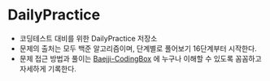 # DailyPractice
* 코딩테스트 대비를 위한 DailyPractice 저장소
* 문제의 출처는 모두 백준 알고리즘이며, 단계별로 풀어보기 16단계부터 시작한다.
* 문제 접근 방법과 풀이는 [Baejji-CodingBox](http://baejji-codingbox.tistory.com/) 에 누구나 이해할 수 있도록 꼼꼼하고 자세하게 기록한다.

